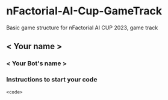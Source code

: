 # nFactorial-AI-Cup-GameTrack
Basic game structure for nFactorial AI CUP 2023, game track

## < Your name >

### < Your Bot's name >

### Instructions to start your code

```
<code>
```